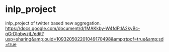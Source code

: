 # inlp_project
inlp_project of twitter based new aggregation. https://docs.google.com/document/d/1MAKkby-W4fdFtIA2kyBc-qGrDIqbwzjL/edit?usp=sharing&amp;ouid=109320502201049170498&amp;rtpof=true&amp;sd=true
